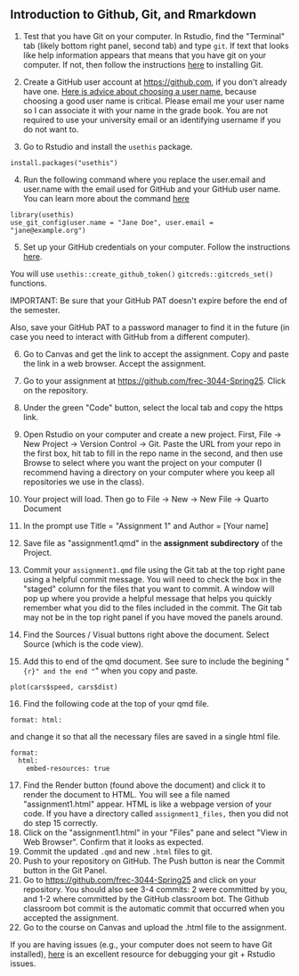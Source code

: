 ## Introduction to Github, Git, and Rmarkdown

1.  Test that you have Git on your computer. In Rstudio, find the "Terminal" tab (likely bottom right panel, second tab) and type `git`.  If text that looks like help information appears that means that you have git on your computer.  If not, then follow the instructions [here](https://happygitwithr.com/install-git.html) to installing Git.  

2.  Create a GitHub user account at <https://github.com>, if you don't already have one. [Here is advice about choosing a user name](https://happygitwithr.com/github-acct.html#username-advice), because choosing a good user name is critical. Please email me your user name so I can associate it with your name in the grade book.  You are not required to use your university email or an identifying username if you do not want to.

3.  Go to Rstudio and install the `usethis` package.

```         
install.packages("usethis")
```

4.  Run the following command where you replace the user.email and user.name with the email used for GitHub and your GitHub user name. You can learn more about the command [here](https://happygitwithr.com/hello-git.html#hello-git)

```         
library(usethis)
use_git_config(user.name = "Jane Doe", user.email = "jane@example.org")
```

5.  Set up your GitHub credentials on your computer. Follow the instructions [here](https://happygitwithr.com/https-pat.html#tldr).

You will use `usethis::create_github_token()` `gitcreds::gitcreds_set()` functions. 

IMPORTANT: Be sure that your GitHub PAT doesn't expire before the end of the semester.

Also, save your GitHub PAT to a password manager to find it in the future (in case you need to interact with GitHub from a different computer).

6.  Go to Canvas and get the link to accept the assignment. Copy and paste the link in a web browser. Accept the assignment.

7.  Go to your assignment at <https://github.com/frec-3044-Spring25>. Click on the repository.

8.  Under the green "Code" button, select the local tab and copy the https link.

9.  Open Rstudio on your computer and create a new project. First, File -\> New Project -\> Version Control -\> Git. Paste the URL from your repo in the first box, hit tab to fill in the repo name in the second, and then use Browse to select where you want the project on your computer (I recommend having a directory on your computer where you keep all repositories we use in the class).

10.  Your project will load. Then go to File -\> New -\> New File -\> Quarto Document

11. In the prompt use Title = "Assignment 1" and Author = [Your name]

12. Save file as "assignment1.qmd" in the **assignment subdirectory** of the Project.

13. Commit your `assignment1.qmd` file using the Git tab at the top right pane using a helpful commit message. You will need to check the box in the "staged" column for the files that you want to commit. A window will pop up where you provide a helpful message that helps you quickly remember what you did to the files included in the commit. The Git tab may not be in the top right panel if you have moved the panels around.

14. Find the Sources / Visual buttons right above the document. Select Source (which is the code view).

15. Add this to end of the qmd document.  See sure to include the begining "```{r}" and the end "```" when you copy and paste.

```{r}
plot(cars$speed, cars$dist)
```

16. Find the following code at the top of your qmd file.

```         
format: html:
```

and change it so that all the necessary files are saved in a single html file.

```         
format:   
  html:
    embed-resources: true
```

17. Find the Render button (found above the document)  and click it to render the document to HTML. You will see a file named "assignment1.html" appear. HTML is like a webpage version of your code. If you have a directory called `assignment1_files,` then you did not do step 15 correctly.
18. Click on the "assignment1.html" in your "Files" pane and select "View in Web Browser". Confirm that it looks as expected.
19. Commit the updated `.qmd` and new `.html` files to git.
20. Push to your repository on GitHub. The Push button is near the Commit button in the Git Panel.
21. Go to <https://github.com/frec-3044-Spring25> and click on your repository. You should also see 3-4 commits: 2 were committed by you, and 1-2 where committed by the GitHub classroom bot. The Github classroom bot commit is the automatic commit that occurred when you accepted the assignment.
22. Go to the course on Canvas and upload the .html file to the assignment.

If you are having issues (e.g., your computer does not seem to have Git installed), [here](https://happygitwithr.com/index.html) is an excellent resource for debugging your git + Rstudio issues.
